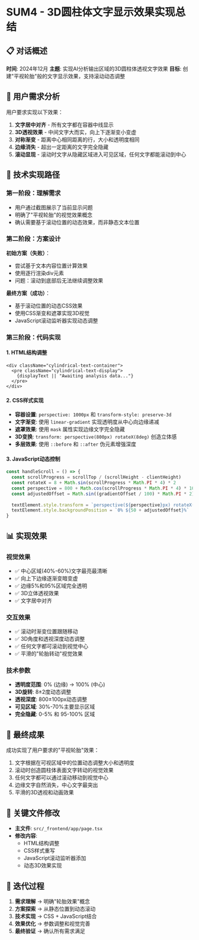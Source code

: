 # SUM4 - 3D圆柱体文字显示效果实现总结

## 📋 对话概述
**时间**: 2024年12月
**主题**: 实现AI分析输出区域的3D圆柱体透视文字效果
**目标**: 创建"平视轮胎"般的文字显示效果，支持滚动动态调整

## 🎯 用户需求分析
用户要求实现以下效果：
1. **文字居中对齐** - 所有文字都在容器中线显示
2. **3D透视效果** - 中间文字大而实，向上下逐渐变小变虚
3. **对称渐变** - 距离中心相同距离的行，大小和透明度相同
4. **边缘消失** - 超出一定距离的文字完全隐藏
5. **滚动显现** - 滚动时文字从隐藏区域进入可见区域，任何文字都能滚动到中心

## 🔧 技术实现路径

### 第一阶段：理解需求
- 用户通过截图展示了当前显示问题
- 明确了"平视轮胎"的视觉效果概念
- 确认需要基于滚动位置的动态效果，而非静态文本位置

### 第二阶段：方案设计
**初始方案（失败）**：
- 尝试基于文本内容位置计算效果
- 使用逐行渲染div元素
- 问题：滚动到底部后无法继续调整效果

**最终方案（成功）**：
- 基于滚动位置的动态CSS效果
- 使用CSS渐变和遮罩实现3D视觉
- JavaScript滚动监听器实现动态调整

### 第三阶段：代码实现

#### 1. HTML结构调整
```tsx
<div className="cylindrical-text-container">
  <pre className="cylindrical-text-display">
    {displayText || "Awaiting analysis data..."}
  </pre>
</div>
```

#### 2. CSS样式实现
- **容器设置**: `perspective: 1000px` 和 `transform-style: preserve-3d`
- **文字渐变**: 使用 `linear-gradient` 实现透明度从中心向边缘递减
- **遮罩效果**: 使用 `mask` 属性实现边缘文字完全隐藏
- **3D变换**: `transform: perspective(800px) rotateX(8deg)` 创造立体感
- **多层效果**: 使用 `::before` 和 `::after` 伪元素增强深度

#### 3. JavaScript动态控制
```javascript
const handleScroll = () => {
  const scrollProgress = scrollTop / (scrollHeight - clientHeight)
  const rotateX = 8 + Math.sin(scrollProgress * Math.PI * 4) * 2
  const perspective = 800 + Math.cos(scrollProgress * Math.PI * 4) * 100
  const adjustedOffset = Math.sin((gradientOffset / 100) * Math.PI * 2) * 20
  
  textElement.style.transform = `perspective(${perspective}px) rotateX(${rotateX}deg)`
  textElement.style.backgroundPosition = `0% ${50 + adjustedOffset}%`
}
```

## 📊 实现效果

### 视觉效果
- ✅ 中心区域(40%-60%)文字最亮最清晰
- ✅ 向上下边缘逐渐变暗变虚
- ✅ 边缘5%和95%区域完全透明
- ✅ 3D立体透视效果
- ✅ 文字居中对齐

### 交互效果
- ✅ 滚动时渐变位置跟随移动
- ✅ 3D角度和透视深度动态调整
- ✅ 任何文字都可滚动到视觉中心
- ✅ 平滑的"轮胎转动"视觉效果

### 技术参数
- **透明度范围**: 0% (边缘) → 100% (中心)
- **3D旋转**: 8±2度动态调整
- **透视深度**: 800±100px动态调整
- **可见区域**: 30%-70%主要显示区域
- **完全隐藏**: 0-5% 和 95-100% 区域

## 🎉 最终成果
成功实现了用户要求的"平视轮胎"效果：
1. 文字根据在可视区域中的位置动态调整大小和透明度
2. 滚动时创造圆柱体表面文字转动的视觉效果
3. 任何文字都可以通过滚动移动到视觉中心
4. 边缘文字自然消失，中心文字最突出
5. 平滑的3D透视和动画效果

## 📝 关键文件修改
- **主文件**: `src/_frontend/app/page.tsx`
- **修改内容**: 
  - HTML结构调整
  - CSS样式重写
  - JavaScript滚动监听器添加
  - 动态3D效果实现

## 🔄 迭代过程
1. **需求理解** → 明确"轮胎效果"概念
2. **方案探索** → 从静态位置到动态滚动
3. **技术实现** → CSS + JavaScript结合
4. **效果优化** → 参数调整和视觉完善
5. **最终验证** → 确认所有需求满足
